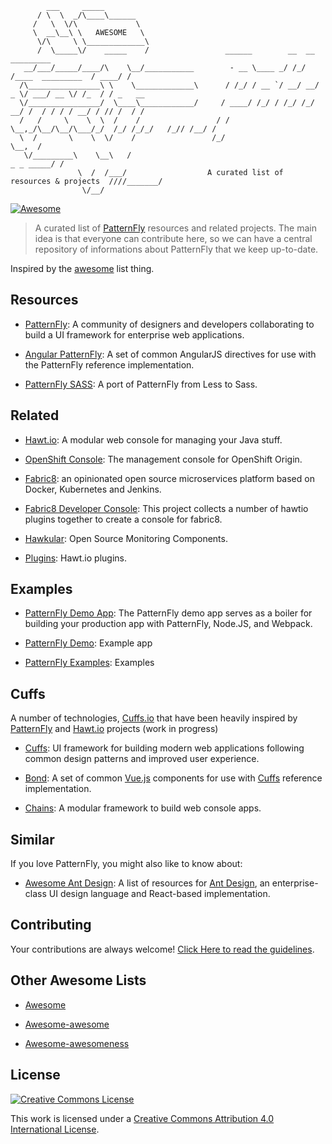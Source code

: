 ```
        ___     _____
      / \  \  _/\____\______
     /   \  \/\             \
     \  __\__\ \   AWESOME   \                                             
      \/\     \ \_____________\                                           
      /  \_____\/    _____    /                 ______        __  __                 _________
   __/___/_____/____/\    \__/___________        - __ \____ _/ /_/ /____  _________  / ____/ / 
  /\________________\ \    \_____________\      / /_/ / __ `/ __/ __/ _ \/ ___/ __ \/ /_  / / _   __
  \/________________/  \____\____________/     / ____/ /_/ / /_/ /_/  __/ /  / / / / __/ / // /  / /
  /   /     \    \  \  /    /                 / /    \__,_/\__/\__/\___/_/  /_/ /_/_/   /_// /__/ /
  \  /       \    \  \/    /                 /_/                                           \__,  /
   \/_________\    \__\   /                                                          _ _ _____/ /
               \  /  /___/                  A curated list of resources & projects  ////_______/
                \/__/
```

[![Awesome](https://cdn.rawgit.com/sindresorhus/awesome/d7305f38d29fed78fa85652e3a63e154dd8e8829/media/badge.svg)](https://github.com/sindresorhus/awesome)

> A curated list of [PatternFly](https://www.patternfly.org) resources and related projects. The main idea is that everyone can contribute here, so we can have a central repository of informations about PatternFly that we keep up-to-date.

Inspired by the [awesome](https://github.com/sindresorhus/awesome) list thing.


## Resources

- [PatternFly](https://www.patternfly.org): A community of designers and developers collaborating to build a UI framework for enterprise web applications.

- [Angular PatternFly](https://github.com/patternfly/angular-patternfly): A set of common AngularJS directives for use with the PatternFly reference implementation.

- [PatternFly SASS](https://github.com/patternfly/patternfly-sass): A port of PatternFly from Less to Sass.


## Related

- [Hawt.io](http://hawt.io/): A modular web console for managing your Java stuff.

- [OpenShift Console](https://github.com/openshift/origin-web-console/): The management console for OpenShift Origin.

- [Fabric8](http://fabric8.io/): an opinionated open source microservices platform based on Docker, Kubernetes and Jenkins.

- [Fabric8 Developer Console](https://github.com/fabric8io/fabric8-console): This project collects a number of hawtio plugins together to create a console for fabric8.

- [Hawkular](http://www.hawkular.org/index.html): Open Source Monitoring Components.

- [Plugins](http://hawt.io/plugins/index.html): Hawt.io plugins.


## Examples

- [PatternFly Demo App](https://github.com/patternfly/patternfly-demo-app): The PatternFly demo app serves as a boiler for building your production app with PatternFly, Node.JS, and Webpack.

- [PatternFly Demo](https://github.com/andresgalante/patternfly-demo): Example app

- [PatternFly Examples](https://github.com/erundle/patternfly-examples): Examples


## Cuffs

A number of technologies, [Cuffs.io](http://cuffs.io) that have been heavily inspired by [PatternFly](https://www.patternfly.org) and [Hawt.io](http://hawt.io/) projects (work in progress)

- [Cuffs](https://github.com/cuffs/cuffs): UI framework for building modern web applications following common design patterns and improved user experience.

- [Bond](https://github.com/cuffs/bond): A set of common [Vue.js](https://vuejs.org/) components for use with [Cuffs](http://cuffs.io) reference implementation.

- [Chains](https://github.com/cuffs/chains): A modular framework to build web console apps.


## Similar

If you love PatternFly, you might also like to know about:

- [Awesome Ant Design](https://github.com/websemantics/awesome-ant-design): A list of resources for [Ant Design](http://ant.design),  an enterprise-class UI design language and React-based implementation.


## Contributing

Your contributions are always welcome! [Click Here to read the guidelines](https://github.com/websemantics/awesome-patternfly/blob/master/contributing.md).


## Other Awesome Lists

- [Awesome](https://github.com/sindresorhus/awesome)

- [Awesome-awesome](https://github.com/emijrp/awesome-awesome)

- [Awesome-awesomeness](https://github.com/bayandin/awesome-awesomeness)


## License

[![Creative Commons License](http://i.creativecommons.org/l/by/4.0/88x31.png)](http://creativecommons.org/licenses/by/4.0/)

This work is licensed under a [Creative Commons Attribution 4.0 International License](http://creativecommons.org/licenses/by/4.0/).
